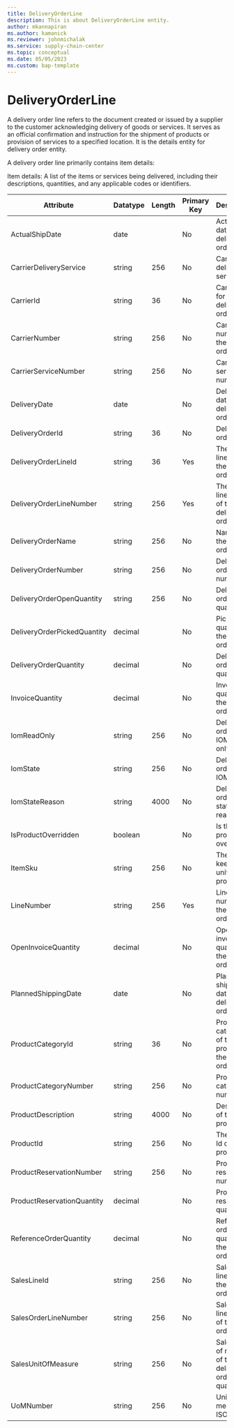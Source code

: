 ```yaml
---
title: DeliveryOrderLine
description: This is about DeliveryOrderLine entity.
author: mkannapiran
ms.author: kamanick
ms.reviewer: johnmichalak
ms.service: supply-chain-center
ms.topic: conceptual
ms.date: 05/05/2023
ms.custom: bap-template
---
```


# **DeliveryOrderLine**

A delivery order line refers to the document created or issued by a supplier to the customer acknowledging delivery of goods or services. It serves as an official confirmation and instruction for the shipment of products or provision of services to a specified location. It is the details entity for delivery order entity.

A delivery order line primarily contains item details:

Item details: A list of the items or services being delivered, including their descriptions, quantities, and any applicable codes or identifiers.


|	Attribute	|	Datatype	|	Length	|	Primary Key	|	Description	|
|---------------|--------|------|----------|-----------|
|	ActualShipDate	|	date	|		|	No	|	Actual ship date of the delivery order line	|
|	CarrierDeliveryService	|	string	|	256	|	No	|	Carrier delivery service	|
|	CarrierId	|	string	|	36	|	No	|	Carrier Id for the delivery order line	|
|	CarrierNumber	|	string	|	256	|	No	|	Carrier number for the delivery order line	|
|	CarrierServiceNumber	|	string	|	256	|	No	|	Carrier service number	|
|	DeliveryDate	|	date	|		|	No	|	Delivery date of the delivery order	|
|	DeliveryOrderId	|	string	|	36	|	No	|	Delivery order iD	|
|	DeliveryOrderLineId	|	string	|	36	|	Yes	|	The unique line Id of the delivery order	|
|	DeliveryOrderLineNumber	|	string	|	256	|	Yes	|	The unique line number of the delivery order	|
|	DeliveryOrderName	|	string	|	256	|	No	|	Name of the delivery order	|
|	DeliveryOrderNumber	|	string	|	256	|	No	|	Delivery order number	|
|	DeliveryOrderOpenQuantity	|	string	|	256	|	No	|	Delivery order open quantity	|
|	DeliveryOrderPickedQuantity	|	decimal	|		|	No	|	Picked quantity for the delivery order line	|
|	DeliveryOrderQuantity	|	decimal	|		|	No	|	Delivery order quantity	|
|	InvoiceQuantity	|	decimal	|		|	No	|	Invoice quantity of the delivery order line	|
|	IomReadOnly	|	string	|	256	|	No	|	Delivery order line IOM read only	|
|	IomState	|	string	|	256	|	No	|	Delivery order line IOM state	|
|	IomStateReason	|	string	|	4000	|	No	|	Delivery order IOM state reason	|
|	IsProductOverridden	|	boolean	|		|	No	|	Is this product overridden	|
|	ItemSku	|	string	|	256	|	No	|	The stock keeping unit of the product	|
|	LineNumber	|	string	|	256	|	Yes	|	Line number of the delivery order line	|
|	OpenInvoiceQuantity	|	decimal	|		|	No	|	Open invoice quantity for the delivery order line	|
|	PlannedShippingDate	|	date	|		|	No	|	Planned shipping date for the delivery order line	|
|	ProductCategoryId	|	string	|	36	|	No	|	Product category Id of the product in the delivery order	|
|	ProductCategoryNumber	|	string	|	256	|	No	|	Product category number	|
|	ProductDescription	|	string	|	4000	|	No	|	Description of the product	|
|	ProductId	|	string	|	256	|	No	|	The unique Id of the product	|
|	ProductReservationNumber	|	string	|	256	|	No	|	Product reservation number	|
|	ProductReservationQuantity	|	decimal	|		|	No	|	Product reservation quantity	|
|	ReferenceOrderQuantity	|	decimal	|		|	No	|	Reference order quantity for the delivery order line	|
|	SalesLineId	|	string	|	256	|	No	|	Sales order line id of the sales order	|
|	SalesOrderLineNumber	|	string	|	256	|	No	|	Sales order line number of the sales order	|
|	SalesUnitOfMeasure	|	string	|	256	|	No	|	Sales unit of measure of the delivery order line quantity	|
|	UoMNumber	|	string	|	256	|	No	|	Unit of measure ISO code	|
